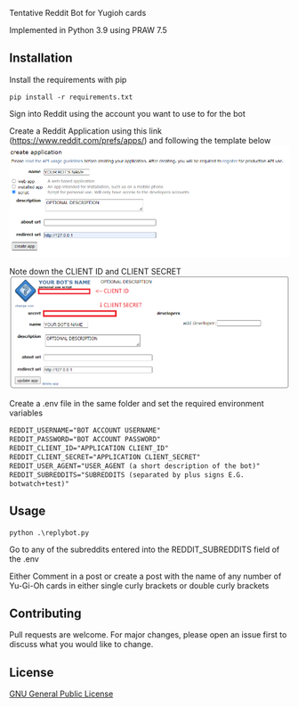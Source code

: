 Tentative Reddit Bot for Yugioh cards 

Implemented in Python 3.9 using PRAW 7.5

## Installation

Install the requirements with pip
```
pip install -r requirements.txt
```

Sign into Reddit using the account you want to use to for the bot

Create a Reddit Application using this link (https://www.reddit.com/prefs/apps/) and following the template below
![Bot Creation Template](./images/Create_Bot.png)

Note down the CLIENT ID and CLIENT SECRET 
![Bot Credentials Page](./images/Bot_Credentials.png)

Create a .env file in the same folder and set the required environment variables 
```
REDDIT_USERNAME="BOT ACCOUNT USERNAME"
REDDIT_PASSWORD="BOT ACCOUNT PASSWORD"
REDDIT_CLIENT_ID="APPLICATION CLIENT_ID"
REDDIT_CLIENT_SECRET="APPLICATION CLIENT_SECRET"
REDDIT_USER_AGENT="USER_AGENT (a short description of the bot)"
REDDIT_SUBREDDITS="SUBREDDITS (separated by plus signs E.G. botwatch+test)"
```

## Usage

```
python .\replybot.py
```
Go to any of the subreddits entered into the REDDIT_SUBREDDITS field of the .env

Either Comment in a post or create a post with the name of any number of Yu-Gi-Oh cards in either single curly brackets or double curly brackets

## Contributing
Pull requests are welcome. For major changes, please open an issue first to discuss what you would like to change.

## License

[GNU General Public License](https://www.gnu.org/licenses/gpl-3.0.en.html)
